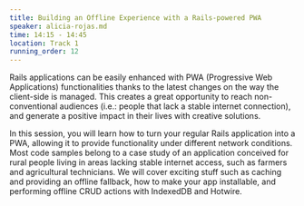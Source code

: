 ```yaml
---
title: Building an Offline Experience with a Rails-powered PWA
speaker: alicia-rojas.md
time: 14:15 - 14:45
location: Track 1
running_order: 12
---
```


Rails applications can be easily enhanced with PWA (Progressive Web Applications) functionalities thanks to the latest changes on the way the client-side is managed. This creates a great opportunity to reach non-conventional audiences (i.e.: people that lack a stable internet connection), and generate a positive impact in their lives with creative solutions.

In this session, you will learn how to turn your regular Rails application into a PWA, allowing it to provide functionality under different network conditions. Most code samples belong to a case study of an application conceived for rural people living in areas lacking stable internet access, such as farmers and agricultural technicians. We will cover exciting stuff such as caching and providing an offline fallback, how to make your app installable, and performing offline CRUD actions with IndexedDB and Hotwire.
